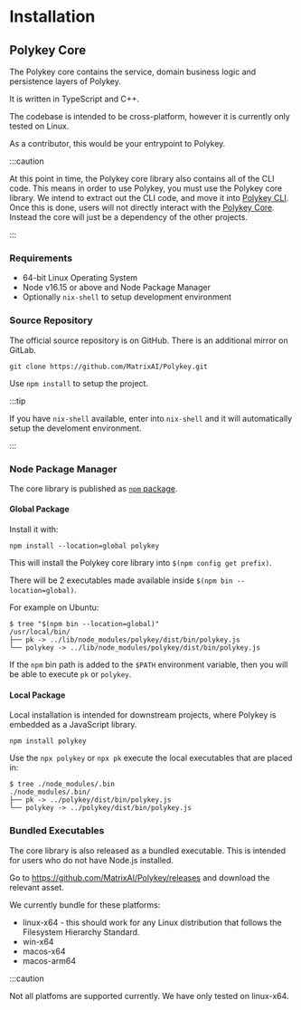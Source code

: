 # Installation

## Polykey Core

The Polykey core contains the service, domain business logic and persistence layers of Polykey.

It is written in TypeScript and C++.

The codebase is intended to be cross-platform, however it is currently only tested on Linux.

As a contributor, this would be your entrypoint to Polykey.

:::caution

At this point in time, the Polykey core library also contains all of the CLI code. This means in order to use Polykey, you must use the Polykey core library.
We intend to extract out the CLI code, and move it into [Polykey CLI](https://github.com/MatrixAI/Polykey-CLI).
Once this is done, users will not directly interact with the [Polykey Core](https://github.com/MatrixAI/Polykey). Instead the core will just be a dependency of the other projects.

:::

### Requirements

- 64-bit Linux Operating System
- Node v16.15 or above and Node Package Manager
- Optionally `nix-shell` to setup development environment

### Source Repository

The official source repository is on GitHub. There is an additional mirror on GitLab.

```shell
git clone https://github.com/MatrixAI/Polykey.git
```

Use `npm install` to setup the project.

:::tip

If you have `nix-shell` available, enter into `nix-shell` and it will automatically setup the develoment environment.

:::

### Node Package Manager

The core library is published as [`npm` package](https://www.npmjs.com/package/polykey).


#### Global Package

Install it with:

```shell
npm install --location=global polykey
```

This will install the Polykey core library into `$(npm config get prefix)`.

There will be 2 executables made available inside `$(npm bin --location=global)`.

For example on Ubuntu:

```shell-session
$ tree "$(npm bin --location=global)"
/usr/local/bin/
├── pk -> ../lib/node_modules/polykey/dist/bin/polykey.js
└── polykey -> ../lib/node_modules/polykey/dist/bin/polykey.js
```

If the `npm` bin path is added to the `$PATH` environment variable, then you will be able to execute `pk` or `polykey`.

#### Local Package

Local installation is intended for downstream projects, where Polykey is embedded as a JavaScript library.

```shell
npm install polykey
```

Use the `npx polykey` or `npx pk` execute the local executables that are placed in:

```shell-session
$ tree ./node_modules/.bin
./node_modules/.bin/
├── pk -> ../polykey/dist/bin/polykey.js
└── polykey -> ../polykey/dist/bin/polykey.js
```

### Bundled Executables

The core library is also released as a bundled executable. This is intended for users who do not have Node.js installed.

Go to https://github.com/MatrixAI/Polykey/releases and download the relevant asset.

We currently bundle for these platforms:

- linux-x64 - this should work for any Linux distribution that follows the Filesystem Hierarchy Standard.
- win-x64
- macos-x64
- macos-arm64

:::caution

Not all platfoms are supported currently. We have only tested on linux-x64.

